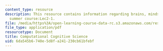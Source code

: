 ```yaml
---
content_type: resource
description: This resource contains information regarding brains, minds and machines
  summer course:Lec2-1.
file: /media/https%3A/open-learning-course-data-rc.s3.amazonaws.com/res-9-003-brains-minds-and-machines-summer-course-summer-2015/6da545b6740e5d8fa241230cb61bfebf_MITRES_9_003SUM15_Lec2-1.pdf
file_type: application/pdf
resourcetype: Document
title: Computational Cognitive Science
uid: 6da545b6-740e-5d8f-a241-230cb61bfebf
---
```

